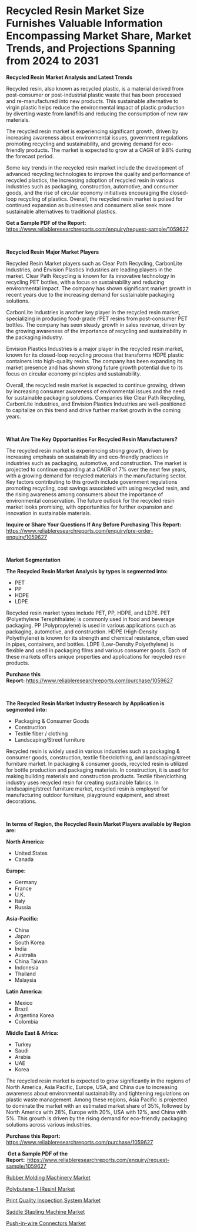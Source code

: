 <p><h1>Recycled Resin Market Size Furnishes Valuable Information Encompassing Market Share, Market Trends, and Projections Spanning from 2024 to 2031</h1></p><p><strong>Recycled Resin Market Analysis and Latest Trends</strong></p>
<p><p>Recycled resin, also known as recycled plastic, is a material derived from post-consumer or post-industrial plastic waste that has been processed and re-manufactured into new products. This sustainable alternative to virgin plastic helps reduce the environmental impact of plastic production by diverting waste from landfills and reducing the consumption of new raw materials.</p><p>The recycled resin market is experiencing significant growth, driven by increasing awareness about environmental issues, government regulations promoting recycling and sustainability, and growing demand for eco-friendly products. The market is expected to grow at a CAGR of 9.8% during the forecast period.</p><p>Some key trends in the recycled resin market include the development of advanced recycling technologies to improve the quality and performance of recycled plastics, the increasing adoption of recycled resin in various industries such as packaging, construction, automotive, and consumer goods, and the rise of circular economy initiatives encouraging the closed-loop recycling of plastics. Overall, the recycled resin market is poised for continued expansion as businesses and consumers alike seek more sustainable alternatives to traditional plastics.</p></p>
<p><strong>Get a Sample PDF of the Report:&nbsp;</strong> <a href="https://www.reliableresearchreports.com/enquiry/request-sample/1059627">https://www.reliableresearchreports.com/enquiry/request-sample/1059627</a></p>
<p>&nbsp;</p>
<p><strong>Recycled Resin Major Market Players</strong></p>
<p><p>Recycled Resin Market players such as Clear Path Recycling, CarbonLite Industries, and Envision Plastics Industries are leading players in the market. Clear Path Recycling is known for its innovative technology in recycling PET bottles, with a focus on sustainability and reducing environmental impact. The company has shown significant market growth in recent years due to the increasing demand for sustainable packaging solutions.</p><p>CarbonLite Industries is another key player in the recycled resin market, specializing in producing food-grade rPET resins from post-consumer PET bottles. The company has seen steady growth in sales revenue, driven by the growing awareness of the importance of recycling and sustainability in the packaging industry.</p><p>Envision Plastics Industries is a major player in the recycled resin market, known for its closed-loop recycling process that transforms HDPE plastic containers into high-quality resins. The company has been expanding its market presence and has shown strong future growth potential due to its focus on circular economy principles and sustainability.</p><p>Overall, the recycled resin market is expected to continue growing, driven by increasing consumer awareness of environmental issues and the need for sustainable packaging solutions. Companies like Clear Path Recycling, CarbonLite Industries, and Envision Plastics Industries are well-positioned to capitalize on this trend and drive further market growth in the coming years.</p></p>
<p>&nbsp;</p>
<p><strong>What Are The Key Opportunities For Recycled Resin Manufacturers?</strong></p>
<p><p>The recycled resin market is experiencing strong growth, driven by increasing emphasis on sustainability and eco-friendly practices in industries such as packaging, automotive, and construction. The market is projected to continue expanding at a CAGR of 7% over the next few years, with a growing demand for recycled materials in the manufacturing sector. Key factors contributing to this growth include government regulations promoting recycling, cost savings associated with using recycled resin, and the rising awareness among consumers about the importance of environmental conservation. The future outlook for the recycled resin market looks promising, with opportunities for further expansion and innovation in sustainable materials.</p></p>
<p><strong>Inquire or Share Your Questions If Any Before Purchasing This Report:</strong> <a href="https://www.reliableresearchreports.com/enquiry/pre-order-enquiry/1059627">https://www.reliableresearchreports.com/enquiry/pre-order-enquiry/1059627</a></p>
<p>&nbsp;</p>
<p><strong>Market Segmentation</strong></p>
<p><strong>The Recycled Resin Market Analysis by types is segmented into:</strong></p>
<p><ul><li>PET</li><li>PP</li><li>HDPE</li><li>LDPE</li></ul></p>
<p><p>Recycled resin market types include PET, PP, HDPE, and LDPE. PET (Polyethylene Terephthalate) is commonly used in food and beverage packaging. PP (Polypropylene) is used in various applications such as packaging, automotive, and construction. HDPE (High-Density Polyethylene) is known for its strength and chemical resistance, often used in pipes, containers, and bottles. LDPE (Low-Density Polyethylene) is flexible and used in packaging films and various consumer goods. Each of these markets offers unique properties and applications for recycled resin products.</p></p>
<p><strong>Purchase this Report:&nbsp;</strong><a href="https://www.reliableresearchreports.com/purchase/1059627">https://www.reliableresearchreports.com/purchase/1059627</a></p>
<p>&nbsp;</p>
<p><strong>The Recycled Resin Market Industry Research by Application is segmented into:</strong></p>
<p><ul><li>Packaging & Consumer Goods</li><li>Construction</li><li>Textile fiber / clothing</li><li>Landscaping/Street furniture</li></ul></p>
<p><p>Recycled resin is widely used in various industries such as packaging & consumer goods, construction, textile fiber/clothing, and landscaping/street furniture market. In packaging & consumer goods, recycled resin is utilized for bottle production and packaging materials. In construction, it is used for making building materials and construction products. Textile fiber/clothing industry uses recycled resin for creating sustainable fabrics. In landscaping/street furniture market, recycled resin is employed for manufacturing outdoor furniture, playground equipment, and street decorations.</p></p>
<p>&nbsp;</p>
<p><strong>In terms of Region, the Recycled Resin Market Players available by Region are:</strong></p>
<p>
    <p> <strong> North America: </strong>
        <ul>
            <li>United States</li>
            <li>Canada</li>
        </ul>
        </p> 
    <p> <strong> Europe: </strong>
        <ul>
            <li>Germany</li>
            <li>France</li>
            <li>U.K.</li>
            <li>Italy</li>
            <li>Russia</li>
        </ul>
        </p> 
    <p> <strong> Asia-Pacific: </strong>
        <ul>
            <li>China</li>
            <li>Japan</li>
            <li>South Korea</li>
            <li>India</li>
            <li>Australia</li>
            <li>China Taiwan</li>
            <li>Indonesia</li>
            <li>Thailand</li>
            <li>Malaysia</li>
        </ul>
        </p> 
    <p> <strong> Latin America: </strong>
        <ul>
            <li>Mexico</li>
            <li>Brazil</li>
            <li>Argentina Korea</li>
            <li>Colombia</li>
        </ul>
        </p> 
    <p> <strong> Middle East & Africa: </strong>
        <ul>
            <li>Turkey</li>
            <li>Saudi</li>
            <li>Arabia</li>
            <li>UAE</li>
            <li>Korea</li>
        </ul>
    </p>
    </p>
<p><p>The recycled resin market is expected to grow significantly in the regions of North America, Asia Pacific, Europe, USA, and China due to increasing awareness about environmental sustainability and tightening regulations on plastic waste management. Among these regions, Asia Pacific is projected to dominate the market with an estimated market share of 35%, followed by North America with 28%, Europe with 20%, USA with 12%, and China with 5%. This growth is driven by the rising demand for eco-friendly packaging solutions across various industries.</p></p>
<p><strong>Purchase this Report: </strong><a href="https://www.reliableresearchreports.com/purchase/1059627">https://www.reliableresearchreports.com/purchase/1059627</a></p>
<p>&nbsp;<strong>Get a Sample PDF of the Report:&nbsp;&nbsp;</strong><a href="https://www.reliableresearchreports.com/enquiry/request-sample/1059627">https://www.reliableresearchreports.com/enquiry/request-sample/1059627</a></p>
<p><strong></strong></p>
<p><p><a href="https://medium.com/@judyhunter52/rubber-molding-machinery-market-research-report-its-history-and-forecast-2024-to-2031-50c26fe8fe9d">Rubber Molding Machinery Market</a></p><p><a href="https://medium.com/@judyhunter52/polybutene-1-resin-market-research-report-its-history-and-forecast-2024-to-2031-395e326d6c73">Polybutene-1 (Resin) Market</a></p><p><a href="https://medium.com/@judyhunter52/print-quality-inspection-system-market-size-market-outlook-and-market-forecast-2024-to-2031-af3b46858ea6">Print Quality Inspection System Market</a></p><p><a href="https://medium.com/@judyhunter52/saddle-stapling-machine-market-report-reveals-the-latest-trends-and-growth-opportunities-of-this-fb84800441f7">Saddle Stapling Machine Market</a></p><p><a href="https://medium.com/@judyhunter52/push-in-wire-connectors-market-trends-forecast-and-competitive-analysis-to-2031-6217fb406da8">Push-in-wire Connectors Market</a></p></p>
